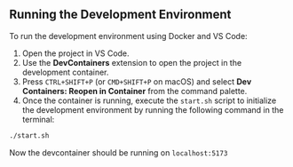 ## Running the Development Environment

To run the development environment using Docker and VS Code:

1. Open the project in VS Code.
2. Use the **DevContainers** extension to open the project in the development container.
3. Press `CTRL+SHIFT+P` (or `CMD+SHIFT+P` on macOS) and select **Dev Containers: Reopen in Container** from the command palette.
4. Once the container is running, execute the `start.sh` script to initialize the development environment by running the following command in the terminal:

```bash
./start.sh
```

Now the devcontainer should be running on `localhost:5173`
